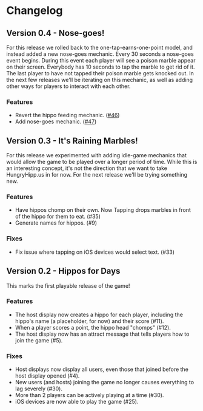 # Changelog

## Version 0.4 - Nose-goes!

For this release we rolled back to the one-tap-earns-one-point model, and instead added a new nose-goes mechanic. Every 30 seconds a nose-goes event begins. During this event each player will see a poison marble appear on their screen. Everybody has 10 seconds to tap the marble to get rid of it. The last player to have not tapped their poison marble gets knocked out. In the next few releases we'll be iterating on this mechanic, as well as adding other ways for players to interact with each other.

### Features

- Revert the hippo feeding mechanic. ([#46](http://github.com/excaliburHisSheath/hangry-river-horse/pull/46))
- Add nose-goes mechanic. ([#47](http://github.com/excaliburHisSheath/hangry-river-horse/pull/47))

## Version 0.3 - It's Raining Marbles!

For this release we experimented with adding idle-game mechanics that would allow the game to be played over a longer period of time. While this is an interesting concept, it's not the direction that we want to take HungryHipp.us in for now. For the next release we'll be trying something new.

### Features

- Have hippos chomp on their own. Now Tapping drops marbles in front of the hippo for them to eat. (#35)
- Generate names for hippos. (#9)

### Fixes

- Fix issue where tapping on iOS devices would select text. (#33)

## Version 0.2 - Hippos for Days

This marks the first playable release of the game!

### Features

- The host display now creates a hippo for each player, including the hippo's name (a placeholder, for now) and their score (#11).
- When a player scores a point, the hippo head "chomps" (#12).
- The host display now has an attract message that tells players how to join the game (#5).

### Fixes

- Host displays now display all users, even those that joined before the host display opened (#4).
- New users (and hosts) joining the game no longer causes everything to lag severely (#30).
- More than 2 players can be actively playing at a time (#30).
- iOS devices are now able to play the game (#25).

